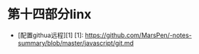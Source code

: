 # 第十四部分linx
 

* [配置githua远程][1]
[1]: https://github.com/MarsPen/-notes-summary/blob/master/javascript/git.md
